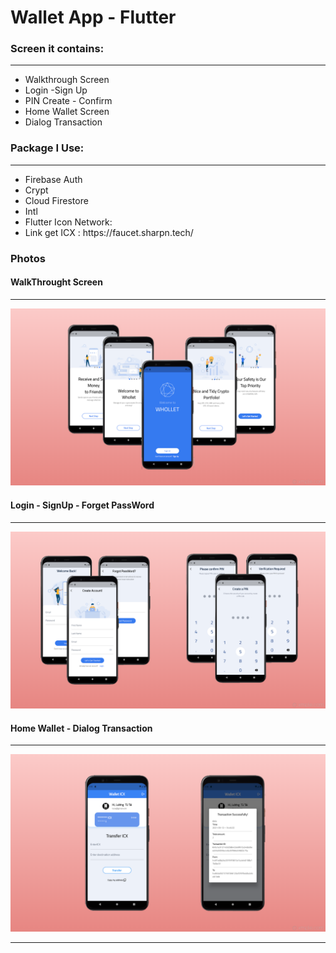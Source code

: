 <h1>
        Wallet App - Flutter
    </h1>
     <h3>
        Screen it contains:
    </h3>
    <hr>
    <ul>
        <li>
            Walkthrough Screen
        </li>
        <li>
            Login -Sign Up
        </li>
        <li>
            PIN Create - Confirm
        </li>
        <li>
            Home Wallet Screen
        </li>
        <li>
            Dialog Transaction
        </li>
    </ul>
     <h3>
        Package I Use:
    </h3>
    <hr>
    <ul>
        <li>
            Firebase Auth
        </li>
        <li>
            Crypt
        </li>
        <li>
            Cloud Firestore
        </li>
        <li>
            Intl
        </li>
         <li>
            Flutter Icon Network: 
        </li>
        <li>
            Link get ICX : https://faucet.sharpn.tech/
        </li> 
    </ul>
    <h3> Photos </h3>
    <h4> WalkThrought Screen </h4>
    <hr>
    <img src="https://raw.githubusercontent.com/tuutaii/Wallet/main/P1.png" alt="">
    <h4> Login - SignUp - Forget PassWord </h4>
    <hr>
    <img src="https://raw.githubusercontent.com/tuutaii/Wallet/main/P2.png" alt="">
    <h4> Home Wallet - Dialog Transaction </h4>
    <hr>
    <img src="https://raw.githubusercontent.com/tuutaii/Wallet/main/P3.png" alt="">
    <hr>
   
